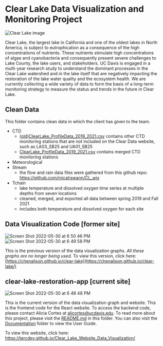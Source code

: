 # Clear Lake Data Visualization and Monitoring Project

![Clear Lake image](https://clearlakerehabilitation.ucdavis.edu/sites/g/files/dgvnsk12236/files/styles/sf_gallery_full/public/media/images/Clear%20Lake%20before%20sunset.png?itok=427_f7mg)

Clear Lake, the largest lake in California and one of the oldest lakes in North America, is subject to eutrophication as a consequence of the high concentrations of nutrients. These nutrients stimulate high concentrations of algae and cyanobacteria and consequently present severe challenges to Lake County, the lake users, and stakeholders. UC Davis is engaged in a multi-year research study to understand the dominant processes in the Clear Lake watershed and in the lake itself that are negatively impacting the restoration of the lake water quality and the ecosystem health. We are currently collecting a wide variety of data to form the basis of a long-term monitoring strategy to measure the status and trends in the future in Clear Lake. 


## Clean Data

This folder contains clean data in which the client has given to the team. 
- CTD
    - [(old)ClearLake_ProfileData_2019_2021.csv](https://github.com/tercdev/Clear_Lake_Website_Data_Visualization/blob/main/Clean%20Data/CTD/(old)ClearLake_ProfileData_2019_2021.csv) contains other CTD monitoring stations that are not included on the Clear Data website, such as LA03_SB25 and UA01_SB25
    - [ClearLake_ProfileData_2019_2021.csv](https://github.com/tercdev/Clear_Lake_Website_Data_Visualization/blob/main/Clean%20Data/CTD/ClearLake_ProfileData_2019_2021.csv) contains merged CTD monitoring stations
- Meteorological
- Stream
    - the flow and rain data files were gathered from this github repo: https://github.com/micahswann/CL_wix
- Tchain
    - lake temperature and dissolved oxygen time series at multiple depths from seven locations
    - cleaned, merged, and exported all data between spring 2019 and Fall 2021
    - includes both temperature and dissolved oxygen for each site



## Data Visualization Code [former site]

![Screen Shot 2022-05-30 at 6 50 46 PM](https://user-images.githubusercontent.com/45191572/171077090-756ac0c7-a830-4b3e-a7af-0859848126e9.png)
![Screen Shot 2022-05-30 at 6 49 58 PM](https://user-images.githubusercontent.com/45191572/171077046-10e8764c-470d-43d8-b2f9-036216de14e0.png)


This is the previous version of the data visualization graphs. *All these graphs are no longer being used.* To view this version, click here: [https://chenalison.github.io/clear-lake](https://chenalison.github.io/clear-lake/)


## clear-lake-restoration-app [current site]

![Screen Shot 2022-05-30 at 6 48 48 PM](https://user-images.githubusercontent.com/45191572/171076928-643b990f-a08a-46e0-8b1e-ca91048f216d.png)


This is the current version of the data visualization graph and website. This is the frontend code for the React website. To access the backend code, please contact Alicia Cortes at alicortes@ucdavis.edu. To read more about this project, please visit the [README.md](https://github.com/tercdev/Clear_Lake_Website_Data_Visualization/blob/main/clear-lake-restoration-app/README.md) in this folder. You can also visit the [Documentation](https://github.com/tercdev/Clear_Lake_Website_Data_Visualization/tree/main/Documentation) folder to view the User Guide.

To view this website, click here: https://tercdev.github.io/Clear_Lake_Website_Data_Visualization/



